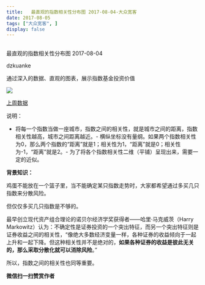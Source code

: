 ```yaml
---
title:   最直观的指数相关性分布图 2017-08-04-大众宽客
date: 2017-08-05
tags: ["大众宽客", ]
display: false
---
```



## 



最直观的指数相关性分布图 2017-08-04




dzkuanke




通过深入的数据、直观的图表，展示指数基金投资价值


<img data-s="300,640" data-type="png" src="http://mmbiz.qpic.cn/mmbiz_png/PKw3FQPmhIiaF2Qxboqz2NPtiaqGa15dLJ4HYtBa0uIqOto2eGGWT4hCmia5Sm6G1mUu5icAhKtfogPYvk9DF0Ih2w/0?wx_fmt=png" class="" data-ratio="0.7691056910569106" data-w="1230"/>

[上周数据](http://mp.weixin.qq.com/s?__biz=MzAwMTc1MDcwNw==&amp;mid=2648272209&amp;idx=1&amp;sn=1e1a167217b2f27a6d382bd1e881238f&amp;chksm=82f92e8db58ea79b137bfe062f9d43d1609d869e89f8dcf78c1e3ed2460e5a50ca3b41c98988&amp;scene=21#wechat_redirect)



说明：
- 将每一个指数当做一座城市，指数之间的相关性，就是城市之间的距离，指数相关性越高，城市之间距离越近。- 横纵坐标没有量纲。如果两个指数相关性为0，那么两个指数的“距离”就是1；相关性为1，“距离”就是0；相关性为-1，“距离”就是2。- 为了将各个指数相关性二维（平铺）呈现出来，需要一定的近似。


**背景知识：**

鸡蛋不能放在一个篮子里，当不能确定某只指数走势时，大家都希望通过多买几只指数来分散风险。&nbsp;



但仅仅多买几只指数是不够的。&nbsp;



最早创立现代资产组合理论的诺贝尔经济学奖获得者——哈里·马克威茨（Harry Markowitz）认为：不确定性是证券投资的一个突出特征，而另一个突出特征则是证券收益之间的相关性，“像绝大多数经济变量一样，各种证券的收益倾向于一起上升和一起下降。但这种相关性并不是绝对的，**如果各种证券的收益是彼此无关的，那么采取分散化就可以消除风险**。”&nbsp;



所以，指数之间的相关性也同等重要。




**微信扫一扫赞赏作者**
